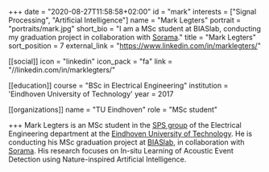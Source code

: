 +++ 
date = "2020-08-27T11:58:58+02:00" 
id = "mark" 
interests = ["Signal Processing", "Artificial Intelligence"] 
name = "Mark Legters" 
portrait = "portraits/mark.jpg" 
short_bio = "I am a MSc student at BIASlab, conducting my graduation project in collaboration with [Sorama](http://sorama.eu)." 
title = "Mark Legters" 
sort_position = 7
external_link = "https://www.linkedin.com/in/marklegters/" 

[[social]] 
    icon = "linkedin" 
    icon_pack = "fa" 
    link = "//linkedin.com/in/marklegters/"

[[education]] 
    course = "BSc in Electrical Engineering" 
    institution = 'Eindhoven University of Technology' 
    year = 2017

[[organizations]] 
    name = "TU Eindhoven" 
    role = "MSc student"

+++ 
Mark Legters is an MSc student in the [SPS group](https://www.tue.nl/en/research/research-groups/signal-processing-systems/) of the Electrical Engineering department at the [Eindhoven University of Technology](http://tue.nl). He is conducting his MSc graduation project at [BIASlab](http://biaslab.org), in collaboration with [Sorama](http://sorama.eu). His research focuses on In-situ Learning of Acoustic Event Detection using Nature-inspired Artificial Intelligence.